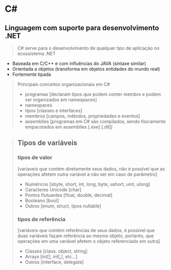 # C#

## Linguagem com suporte para desenvolvimento .NET

> C# serve para o desenvolvimento de qualquer tipo de aplicação no ecossistema .NET
* Baseada em C/C++ e com influências do JAVA (sintaxe similar)
* Orientada a objetos (transforma em objetos entidades do mundo real)
* Fortemente tipada

> Principais conceitos organizacionais em C#
>
> * programas [declaram tipos que podem conter membro e podem ser organizados em namespaces]
> * namespaces
> * tipos [classes e interfaces]
> * membros [campos, métodos, propriedades e eventos]
> * assemblies [programas em C# são compilados, sendo fisicamente empacotados em assemblies [.exe] [.dll]]


> ## Tipos de variáveis
> ### tipos de valor 
> [variaveis que contém diretamente seus dados, não é possível que as operações afetem outra variável a não ser em caso de parâmetro]
> * Numéricos [sbyte, short, int, long, byte, ushort, uint, ulong]
> * Caracteres Unicode [char]
> * Pontos flutuantes [float, double, decimal]
> * Booleano [bool]
> * Outros [enum, struct, tipos nullable]
>
> ### tipos de referência
> [variáveis que contém referências de seus dados, é possível que duas variáveis façam referẽncia ao mesmo objeto, portanto, que operações em uma variável afetem o objeto referenciado em outra]
> * Classes [class, object, string]
> * Arrays [int[], int[,], etc...]
> * Outros [interface, delegate]



